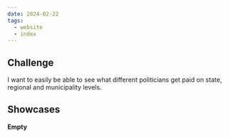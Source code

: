 ```yaml
---
date: 2024-02-22
tags:
  - website
  - index
---
```

## Challenge

I want to easily be able to see what different politicians get paid on state, regional and municipality levels.

## Showcases
**Empty**